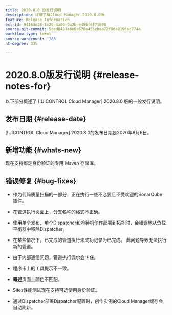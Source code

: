 ```yaml
---
title: 2020.8.0 的发行说明
description: 详细了解Cloud Manager 2020.8.0版
feature: Release Information
exl-id: 94163e28-5c29-4a00-9a2b-e45bf6f71098
source-git-commit: 5ced643fabe0a670e456cbea72f9da8196ac774a
workflow-type: tm+mt
source-wordcount: '186'
ht-degree: 33%

---
```


# 2020.8.0版发行说明 {#release-notes-for}

以下部分概述了 [!UICONTROL Cloud Manager] 2020.8.0 版的一般发行说明。

## 发布日期 {#release-date}

[!UICONTROL Cloud Manager] 2020.8.0的发布日期是2020年8月6日。

## 新增功能 {#whats-new}

现在支持绑定身份验证的专用 Maven 存储库。

## 错误修复 {#bug-fixes}

* 作为代码质量扫描的一部分，正在执行一些不必要且不受欢迎的SonarQube插件。

* 在管道执行页面上，分支名称的格式不正确。

* 使用单个发布、单个Dispatcher和冷待机创作部署到拓扑时，会错误地从负载平衡器中移除Dispatcher。

* 在某些情况下，已完成的管道执行未成功记录为已完成。 此问题导致无法执行新的管道。

* 由于内部通信问题，管道执行偶尔会&#x200B;*卡住*。

* 程序卡上的工具提示不一致。

* **概述**&#x200B;页面上颜色不匹配。

* Sites性能测试现在支持可选使用身份验证。

* 通过Dispatcher部署Dispatcher配置时，创作实例的Cloud Manager缓存会自动刷新。
